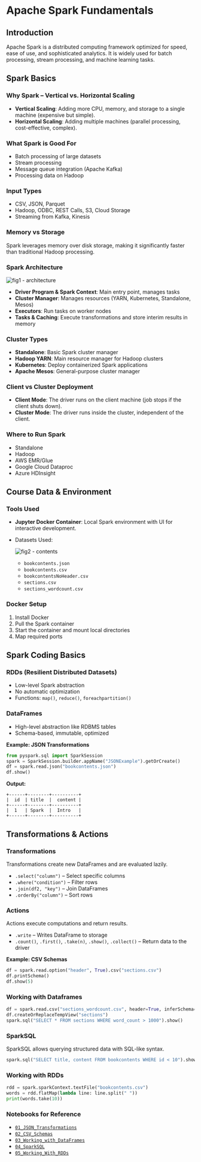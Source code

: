 # Apache Spark Fundamentals
## Introduction
Apache Spark is a distributed computing framework optimized for speed, ease of use, and sophisticated analytics. It is widely used for batch processing, stream processing, and machine learning tasks.

## Spark Basics
### Why Spark – Vertical vs. Horizontal Scaling
- **Vertical Scaling**: Adding more CPU, memory, and storage to a single machine (expensive but simple).
- **Horizontal Scaling**: Adding multiple machines (parallel processing, cost-effective, complex).

### What Spark is Good For
- Batch processing of large datasets
- Stream processing
- Message queue integration (Apache Kafka)
- Processing data on Hadoop

### Input Types
- CSV, JSON, Parquet
- Hadoop, ODBC, REST Calls, S3, Cloud Storage
- Streaming from Kafka, Kinesis

### Memory vs Storage
Spark leverages memory over disk storage, making it significantly faster than traditional Hadoop processing.

### Spark Architecture

![fig1 - architecture]()

- **Driver Program & Spark Context**: Main entry point, manages tasks
- **Cluster Manager**: Manages resources (YARN, Kubernetes, Standalone, Mesos)
- **Executors**: Run tasks on worker nodes
- **Tasks & Caching**: Execute transformations and store interim results in memory

### Cluster Types
- **Standalone**: Basic Spark cluster manager
- **Hadoop YARN**: Main resource manager for Hadoop clusters
- **Kubernetes**: Deploy containerized Spark applications
- **Apache Mesos**: General-purpose cluster manager

### Client vs Cluster Deployment
- **Client Mode**: The driver runs on the client machine (job stops if the client shuts down).
- **Cluster Mode**: The driver runs inside the cluster, independent of the client.

### Where to Run Spark
- Standalone
- Hadoop
- AWS EMR/Glue
- Google Cloud Dataproc
- Azure HDInsight

## Course Data & Environment
### Tools Used
- **Jupyter Docker Container**: Local Spark environment with UI for interactive development.
- Datasets Used:

  ![fig2 - contents]()

  - `bookcontents.json`
  - `bookcontents.csv`
  - `bookcontentsNoHeader.csv`
  - `sections.csv`
  - `sections_wordcount.csv`

### Docker Setup
1. Install Docker
2. Pull the Spark container
3. Start the container and mount local directories
4. Map required ports

## Spark Coding Basics
### RDDs (Resilient Distributed Datasets)
- Low-level Spark abstraction
- No automatic optimization
- Functions: `map()`, `reduce()`, `foreachpartition()`

### DataFrames
- High-level abstraction like RDBMS tables
- Schema-based, immutable, optimized

**Example: JSON Transformations**
```python
from pyspark.sql import SparkSession
spark = SparkSession.builder.appName("JSONExample").getOrCreate()
df = spark.read.json("bookcontents.json")
df.show()
```
**Output:**
```
+------+--------+----------+
|  id  | title  |  content |
+------+--------+----------+
|  1   | Spark  |  Intro   |
+------+--------+----------+
```

## Transformations & Actions
### Transformations
Transformations create new DataFrames and are evaluated lazily.
- `.select("column")` – Select specific columns
- `.where("condition")` – Filter rows
- `.join(df2, "key")` – Join DataFrames
- `.orderBy("column")` – Sort rows

### Actions
Actions execute computations and return results.
- `.write` – Writes DataFrame to storage
- `.count()`, `.first()`, `.take(n)`, `.show()`, `.collect()` – Return data to the driver

**Example: CSV Schemas**
```python
df = spark.read.option("header", True).csv("sections.csv")
df.printSchema()
df.show(5)
```

### Working with Dataframes
```python
df = spark.read.csv("sections_wordcount.csv", header=True, inferSchema=True)
df.createOrReplaceTempView("sections")
spark.sql("SELECT * FROM sections WHERE word_count > 1000").show()
```

### SparkSQL
SparkSQL allows querying structured data with SQL-like syntax.
```python
spark.sql("SELECT title, content FROM bookcontents WHERE id < 10").show()
```

### Working with RDDs
```python
rdd = spark.sparkContext.textFile("bookcontents.csv")
words = rdd.flatMap(lambda line: line.split(" "))
print(words.take(10))
```

### Notebooks for Reference
- [`01_JSON_Transformations`]()
- [`02_CSV_Schemas`]()
- [`03_Working_with_DataFrames`]()
- [`04_SparkSQL`]()
- [`05_Working_With_RDDs`]()

